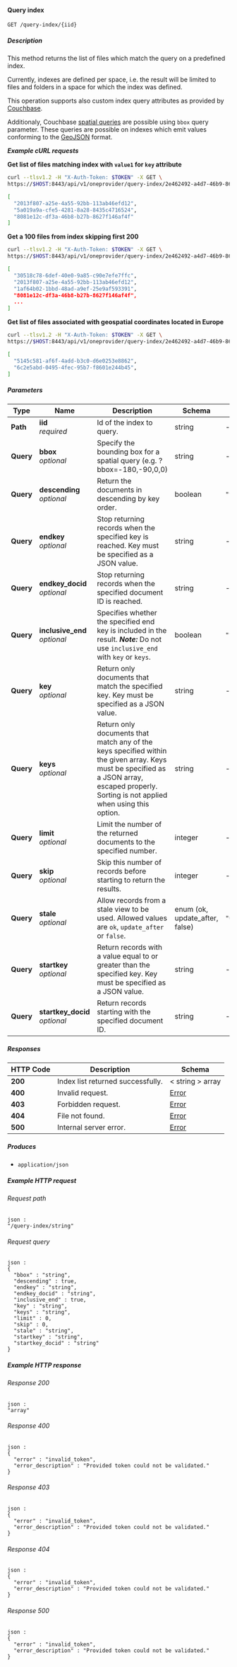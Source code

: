 
<a name="query_space_indexes"></a>
#### Query index
```
GET /query-index/{iid}
```


##### Description
This method returns the list of files which match the query on a predefined index.

Currently, indexes are defined per space, i.e. the result will be limited to files and folders in a space for which the index was defined.   

This operation supports also custom index query attributes as provided by [Couchbase](http://docs.couchbase.com/admin/admin/Views/views-querying.html).

Additionaly, Couchbase [spatial queries](http://docs.couchbase.com/admin/admin/Views/views-geospatial.html) are possible using `bbox` query parameter.
These queries are possible on indexes which emit values conforming to the [GeoJSON](http://geojson.org/) format.

***Example cURL requests***

**Get list of files matching index with `value1` for `key` attribute**
```bash
curl --tlsv1.2 -H "X-Auth-Token: $TOKEN" -X GET \
https://$HOST:8443/api/v1/oneprovider/query-index/2e462492-a4d7-46b9-8641-abfdf50f06af?key=value1

[
  "2013f807-a25e-4a55-92bb-113ab46efd12",
  "5a019a9a-cfe5-4281-8a28-8435c4716524",
  "8081e12c-df3a-46b8-b27b-8627f146af4f"
]
```
**Get a 100 files from index skipping first 200**
```bash
curl --tlsv1.2 -H "X-Auth-Token: $TOKEN" -X GET \
https://$HOST:8443/api/v1/oneprovider/query-index/2e462492-a4d7-46b9-8641-abfdf50f06af?skip=200&limit=100

[
  "30518c78-6def-40e0-9a85-c90e7efe7ffc",
  "2013f807-a25e-4a55-92bb-113ab46efd12",
  "1af64b02-1bbd-48ad-a9ef-25e9af593391",
  "8081e12c-df3a-46b8-b27b-8627f146af4f",
  ...
]
```

**Get list of files associated with geospatial coordinates located in Europe**
```bash
curl --tlsv1.2 -H "X-Auth-Token: $TOKEN" -X GET \
https://$HOST:8443/api/v1/oneprovider/query-index/2e462492-a4d7-46b9-8641-abfdf50f06af?bbox=81.008797,39.869301,27.636311,-31.266001

[
  "5145c581-af6f-4add-b3c0-d6e0253e8862",
  "6c2e5abd-0495-4fec-95b7-f8601e244b45",
]
```


##### Parameters

|Type|Name|Description|Schema|Default|
|---|---|---|---|---|
|**Path**|**iid**  <br>*required*|Id of the index to query.|string|--|
|**Query**|**bbox**  <br>*optional*|Specify the bounding box for a spatial query (e.g. ?bbox=-180,-90,0,0)|string|--|
|**Query**|**descending**  <br>*optional*|Return the documents in descending by key order.|boolean|`"false"`|
|**Query**|**endkey**  <br>*optional*|Stop returning records when the specified key is reached.  Key must be specified as a JSON value.|string|--|
|**Query**|**endkey_docid**  <br>*optional*|Stop returning records when the specified document ID is reached.|string|--|
|**Query**|**inclusive_end**  <br>*optional*|Specifies whether the specified end key is included in the result.  ***Note:*** Do not use `inclusive_end` with `key` or `keys`.|boolean|`"false"`|
|**Query**|**key**  <br>*optional*|Return only documents that match the specified key.  Key must be specified as a JSON value.|string|--|
|**Query**|**keys**  <br>*optional*|Return only documents that match any of the keys specified within the given array.  Keys must be specified as a JSON array, escaped properly.  Sorting is not applied when using this option.|string|--|
|**Query**|**limit**  <br>*optional*|Limit the number of the returned documents to the specified number.|integer|--|
|**Query**|**skip**  <br>*optional*|Skip this number of records before starting to return the results.|integer|--|
|**Query**|**stale**  <br>*optional*|Allow records from a stale view to be used. Allowed values are `ok`, `update_after` or `false`.|enum (ok, update_after, false)|`"update_after"`|
|**Query**|**startkey**  <br>*optional*|Return records with a value equal to or greater than the specified key.  Key must be specified as a JSON value.|string|--|
|**Query**|**startkey_docid**  <br>*optional*|Return records starting with the specified document ID.|string|--|


##### Responses

|HTTP Code|Description|Schema|
|---|---|---|
|**200**|Index list returned successfully.|< string > array|
|**400**|Invalid request.|[Error](../definitions/Error.md#error)|
|**403**|Forbidden request.|[Error](../definitions/Error.md#error)|
|**404**|File not found.|[Error](../definitions/Error.md#error)|
|**500**|Internal server error.|[Error](../definitions/Error.md#error)|


##### Produces

* `application/json`


##### Example HTTP request

###### Request path
```
json :
"/query-index/string"
```


###### Request query
```
json :
{
  "bbox" : "string",
  "descending" : true,
  "endkey" : "string",
  "endkey_docid" : "string",
  "inclusive_end" : true,
  "key" : "string",
  "keys" : "string",
  "limit" : 0,
  "skip" : 0,
  "stale" : "string",
  "startkey" : "string",
  "startkey_docid" : "string"
}
```


##### Example HTTP response

###### Response 200
```
json :
"array"
```


###### Response 400
```
json :
{
  "error" : "invalid_token",
  "error_description" : "Provided token could not be validated."
}
```


###### Response 403
```
json :
{
  "error" : "invalid_token",
  "error_description" : "Provided token could not be validated."
}
```


###### Response 404
```
json :
{
  "error" : "invalid_token",
  "error_description" : "Provided token could not be validated."
}
```


###### Response 500
```
json :
{
  "error" : "invalid_token",
  "error_description" : "Provided token could not be validated."
}
```



